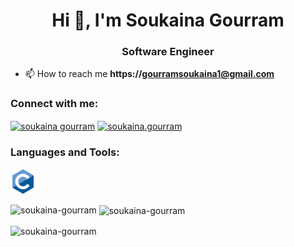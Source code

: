 

<h1 align="center">Hi 👋, I'm Soukaina Gourram</h1>
<h3 align="center">Software Engineer</h3>



- 📫 How to reach me **https://gourramsoukaina1@gmail.com**

<h3 align="left">Connect with me:</h3>
<p align="left">
<a href="https://linkedin.com/in/soukaina gourram" target="blank"><img align="center" src="https://raw.githubusercontent.com/rahuldkjain/github-profile-readme-generator/master/src/images/icons/Social/linked-in-alt.svg" alt="soukaina gourram" height="30" width="40" /></a>
<a href="https://instagram.com/soukaina.gourram" target="blank"><img align="center" src="https://raw.githubusercontent.com/rahuldkjain/github-profile-readme-generator/master/src/images/icons/Social/instagram.svg" alt="soukaina.gourram" height="30" width="40" /></a>
</p>

<h3 align="left">Languages and Tools:</h3>
<p align="left"> <a href="https://www.cprogramming.com/" target="_blank" rel="noreferrer"> <img src="https://raw.githubusercontent.com/devicons/devicon/master/icons/c/c-original.svg" alt="c" width="40" height="40"/> </a> </p>

<p><img align="left" src="https://github-readme-stats.vercel.app/api/top-langs?username=soukaina-gourram&show_icons=true&locale=en&layout=compact" alt="soukaina-gourram" /></p>

<p>&nbsp;<img align="center" src="https://github-readme-stats.vercel.app/api?username=soukaina-gourram&show_icons=true&locale=en" alt="soukaina-gourram" /></p>

<p><img align="center" src="https://github-readme-streak-stats.herokuapp.com/?user=soukaina-gourram&" alt="soukaina-gourram" /></p>

